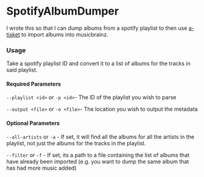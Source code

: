 # SpotifyAlbumDumper

I wrote this so that I can dump albums from a spotify playlist to then use [a-tisket](https://atisket.pulsewidth.org.uk/) to import albums into musicbrainz.

### Usage

Take a spotify playlist ID and convert it to a list of albums for the tracks in said playlist.

#### Required Parameters

`--playlist <id>` or `-p <id>`- The ID of the playlist you wish to parse

`--output <file>` or `-o <file>`- The location you wish to output the metadata

#### Optional Parameters

`--all-artists` or `-a` - If set, it will find all the albums for all the artists in the playlist, not just the albums for the tracks in the playlist.

`--filter` or `-f` - If set, its a path to a file containing the list of albums that have already been imported (e.g. you want to dump the same album that has had more music added)